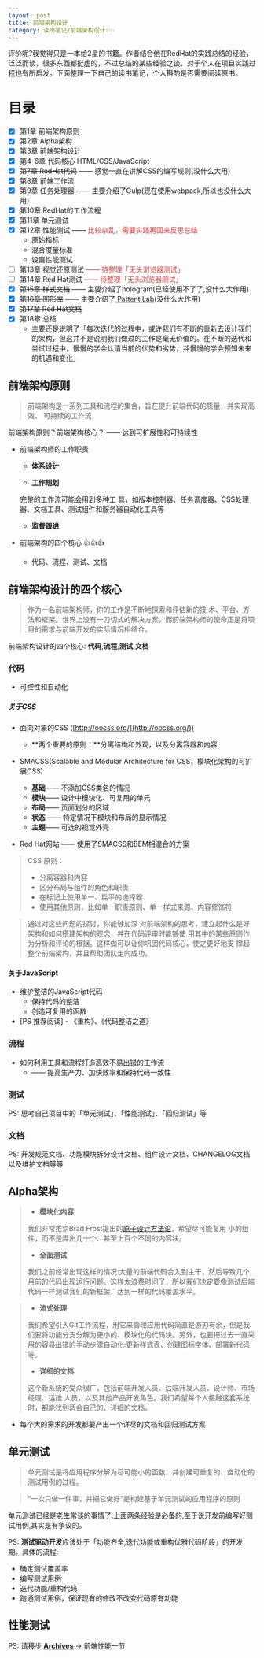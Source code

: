 ```yaml
---
layout: post
title: 前端架构设计
category: 读书笔记/前端架构设计✨✨
---
```


评价呢?我觉得只是一本给2星的书籍。作者结合他在RedHat的实践总结的经验，泛泛而谈，很多东西都挺虚的，不过总结的某些经验之谈，对于个人在项目实践过程也有所启发。下面整理一下自己的读书笔记，个人斟酌是否需要阅读原书。


# 目录
* [x] 第1章 前端架构原则
* [x] 第2章 Alpha架构
* [x] 第3章 前端架构设计
* [x] 第4-6章 代码核心 HTML/CSS/JavaScript
* [x] ~~第7章 RedHat代码~~ —— 感觉一直在讲解CSS的编写规则(没什么大用)
* [x] 第8章 前端工作流
* [x] ~~第9章 任务处理器~~ —— 主要介绍了Gulp(现在使用webpack,所以也没什么大用)
* [x] 第10章 RedHat的工作流程
* [x] 第11章 单元测试
* [x] 第12章 性能测试 —— <span style="color:#D03C3C;">比较杂乱，需要实践再回来反思总结</span>
  * 原始指标
  * 混合度量标准
  * 设置性能测试
* [ ] 第13章 视觉还原测试<span style="color:#D03C3C;"> —— 待整理「无头浏览器测试」</span>
* [ ] 第14章 Red Hat测试 <span style="color:#D03C3C;">—— 待整理「无头浏览器测试」</span>
* [x] ~~第15章 样式文档~~ —— 主要介绍了hologram(已经使用不了了,没什么大作用)
* [x] ~~第16章 图形库~~ ——  主要介绍了[ Pattent Lab](http://patternlab.io)(没什么大作用)
* [x] ~~第17章 Red Hat文档~~
* [x] 第18章 总结
  * 主要还是说明了「每次迭代的过程中，或许我们有不断的重新去设计我们的架构，但这并不是说明我们做过的工作是毫无价值的。在不断的迭代和尝试过程中，慢慢的学会认清当前的优势和劣势，并慢慢的学会预知未来的机遇和变化」



## 前端架构原则
> 前端架构是一系列工具和流程的集合，旨在提升前端代码的质量，并实现高效、 可持续的工作流


前端架构原则？前端架构核心？ —— 达到可扩展性和可持续性

* 前端架构师的工作职责
  * **体系设计**

  * **工作规划**

  完整的工作流可能会用到多种工 具，如版本控制器、任务调度器、CSS处理器、文档工具、测试组件和服务器自动化工具等
  * **监督跟进**


* 前端架构的四个核心 :thumbsup::thumbsup::thumbsup:
  * 代码、流程、测试、文档


## 前端架构设计的四个核心

> 作为一名前端架构师，你的工作是不断地探索和评估新的技 术、平台、方法和框架。世界上没有一刀切式的解决方案，而前端架构师的使命正是将项 目的需求与前端开发的实际情况相结合。

前端架构设计的四个核心: **代码**,**流程**,**测试**,**文档**


### **代码**
* 可控性和自动化


##### **关于CSS**
* 面向对象的CSS ([http://oocss.org/](http://oocss.org/))
  * **两个重要的原则：**分离结构和外观，以及分离容器和内容
* SMACSS(Scalable and Modular Architecture for CSS，模块化架构的可扩展CSS)
  * **基础**—— 不添加CSS类名的情况
  * **模块**—— 设计中模块化、可复用的单元
  * **布局**—— 页面划分的区域
  * **状态** —— 特定情况下模块和布局的显示情况
  * **主题**—— 可选的视觉外壳


* Red Hat网站 —— 使用了SMACSS和BEM相混合的方案


> CSS 原则：
> * 分离容器和内容
> * 区分布局与组件的角色和职责
> * 在标记上使用单一、扁平的选择器
> * 使用其他原则，比如单一职责原则、单一样式来源、内容修饰符

> 通过对这些问题的探讨，你能够加深 对前端架构的思考，建立起什么是好架构和如何搭建架构的观念，并在代码评审时能够使 用其中的某些原则作为分析和评论的根据。这样做可以让你巩固代码核心，使之更好地支 撑起整个前端架构，并且帮助团队走向成功。


#### 关于JavaScript
* 维护整洁的JavaScript代码
  * 保持代码的整洁
  * 创造可复用的函数
* [PS 推荐阅读] - 《重构》、《代码整洁之道》


### **流程**
* 如何利用工具和流程打造高效不易出错的工作流
  * —— 提高生产力、加快效率和保持代码一致性

### **测试**

PS: 思考自己项目中的「单元测试」、「性能测试」、「回归测试」等

### **文档**

PS: 开发规范文档、功能模块拆分设计文档、组件设计文档、CHANGELOG文档以及维护文档等等

## Alpha架构

> * **模块化内容**
>
> 我们非常推崇Brad Frost提出的[原子设计方法论](http://patternlab.io)，希望尽可能复用 小的组件，而不是弄出几十个、甚至上百个不同的内容块。
> * **全面测试**
>
> 我们之前经常出现这样的情况:大量的前端代码合入到主干，然后导致几个月前的代码出现运行问题。这样太浪费时间了，所以我们决定要像测试后端代码一样测试我们的新框架，达到一样的代码覆盖水平。

> * **流式处理**
>
> 我们希望引入Git工作流程，用它来管理应用代码简直是游刃有余，但是我们要将功能分支分解为更小的、模块化的代码块。另外，也要把过去一直采用的容易出错的手动步骤自动化:更新样式表、创建图标字体、部署新代码等。
> * **详细的文档**
>
> 这个新系统的受众很广，包括前端开发人员、后端开发人员、设计师、市场经理、运维 人员，以及其他产品开发角色。我们希望每个人接触这套系统时，都能找到适合自己的、详细的文档。


* 每个大的需求的开发都要产出一个详尽的文档和回归测试方案


## 单元测试

> 单元测试是将应用程序分解为尽可能小的函数，并创建可重复的、自动化的测试用例的过程。

> “一次只做一件事，并把它做好”是构建基于单元测试的应用程序的原则

单元测试已经是老生常谈的事情了,上面两条经验是必备的,至于说开发前编写好测试用例,其实是有争议的。

PS: **测试驱动开发**应该处于「功能齐全,迭代功能或重构优雅代码阶段」的开发期。具体的流程:
* 确定测试覆盖率
* 编写测试用例
* 迭代功能/重构代码
* 跑通测试用例，保证现有的修改不改变代码原有功能


## 性能测试

PS: 请移步 [**Archives**]({{site.baseUrl}}/archives/) -> 前端性能一节

